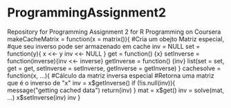 # ProgrammingAssignment2
Repository for Programming Assignment 2 for R Programming on Coursera
makeCacheMatrix = function(x = matrix()){  #Cria um obejto Matriz especial, 
                                           #que seu inverso pode ser armazenado em cache
  inv = NULL
  set = function(y){
    x <<- y
    inv <<- NULL
  }
    get = function() {x}
    setInverse = function(inverse){inv <<- inverse}
    getInverse = function() {inv}
    list(set = set, get = get, setInverse = setInverse, getInverse = getInverse)
}
cachesolve = function(x, ...){      #Cálculo da matriz inversa especial
                                    #Retorna uma matriz que é o inverso de "x"
  inv = x$getInverse()
  if (!is.null(inv)){
    message("getting cached data")
    return(inv)
  }
  mat = x$get()
  inv = solve(mat, ...)
  x$setInverse(inv)
  inv
}
